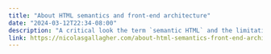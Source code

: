 ```yaml
---
title: "About HTML semantics and front-end architecture"
date: "2024-03-12T22:34-08:00"
description: "A critical look the term `semantic HTML` and the limitations it has created for web engineers"
link: https://nicolasgallagher.com/about-html-semantics-front-end-architecture/
---
```

